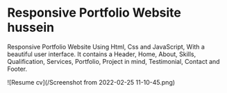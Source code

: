 # Responsive Portfolio Website hussein
Responsive Portfolio Website Using Html, Css and JavaScript, With a beautiful user interface. It contains a Header, Home, About, Skills, Qualification, Services, Portfolio, Project in mind, Testimonial, Contact and Footer.

![Resume cv](/Screenshot from 2022-02-25 11-10-45.png)
